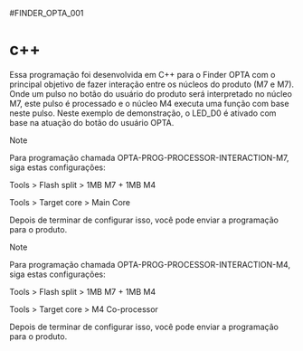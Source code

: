 #FINDER_OPTA_001

# c++

Essa programação foi desenvolvida em C++ para o Finder OPTA com o principal objetivo de fazer interação entre os núcleos do produto (M7 e M7). Onde um pulso no botão do usuário do produto será interpretado no núcleo M7, este pulso é processado e o núcleo M4 executa uma função com base neste pulso. Neste exemplo de demonstração, o LED_D0 é ativado com base na atuação do botão do usuário OPTA.

> [!NOTE]
> Para programação chamada OPTA-PROG-PROCESSOR-INTERACTION-M7, siga estas configurações:
> 
> Tools > Flash split > 1MB M7 + 1MB M4
> 
> Tools > Target core > Main Core
> 
> Depois de terminar de configurar isso, você pode enviar a programação para o produto.


> [!NOTE]
> Para programação chamada OPTA-PROG-PROCESSOR-INTERACTION-M4, siga estas configurações:
> 
> Tools > Flash split > 1MB M7 + 1MB M4
> 
> Tools > Target core > M4 Co-processor
> 
> Depois de terminar de configurar isso, você pode enviar a programação para o produto.
